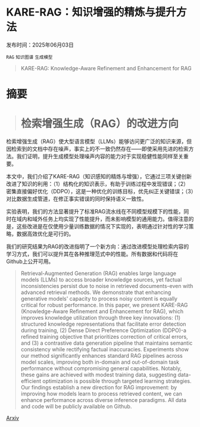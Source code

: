 # KARE-RAG：知识增强的精炼与提升方法

发布时间：2025年06月03日

`RAG` `知识图谱` `生成模型`

> KARE-RAG: Knowledge-Aware Refinement and Enhancement for RAG

# 摘要

> # 检索增强生成（RAG）的改进方向

检索增强生成（RAG）使大型语言模型（LLMs）能够访问更广泛的知识来源，但因检索到的文档中存在噪声，事实上的不一致仍然存在——即使采用先进的检索方法。我们证明，提升生成模型处理噪声内容的能力对于实现稳健性能同样至关重要。

本文中，我们介绍了KARE-RAG（知识感知的精炼与增强），它通过三项关键创新改进了知识的利用：（1）结构化的知识表示，有助于训练过程中发现错误；（2）密集直接偏好优化（DDPO），这是一种优化的训练目标，优先纠正关键错误；（3）对比数据生成管道，在修正事实错误的同时保持语义一致性。

实验表明，我们的方法显著提升了标准RAG流水线在不同模型规模下的性能，同时在域内和域外任务上均实现了性能提升，而未影响模型的通用能力。值得注意的是，这些改进是在仅使用少量训练数据的情况下实现的，表明通过针对性的学习策略，数据高效优化是可行的。

我们的研究结果为RAG的改进指明了一个新方向：通过改进模型处理检索内容的学习方式，我们可以提升其在各种推理范式中的性能。所有数据和代码将在Github上公开可用。

> Retrieval-Augmented Generation (RAG) enables large language models (LLMs) to access broader knowledge sources, yet factual inconsistencies persist due to noise in retrieved documents-even with advanced retrieval methods. We demonstrate that enhancing generative models' capacity to process noisy content is equally critical for robust performance. In this paper, we present KARE-RAG (Knowledge-Aware Refinement and Enhancement for RAG), which improves knowledge utilization through three key innovations: (1) structured knowledge representations that facilitate error detection during training, (2) Dense Direct Preference Optimization (DDPO)-a refined training objective that prioritizes correction of critical errors, and (3) a contrastive data generation pipeline that maintains semantic consistency while rectifying factual inaccuracies. Experiments show our method significantly enhances standard RAG pipelines across model scales, improving both in-domain and out-of-domain task performance without compromising general capabilities. Notably, these gains are achieved with modest training data, suggesting data-efficient optimization is possible through targeted learning strategies. Our findings establish a new direction for RAG improvement: by improving how models learn to process retrieved content, we can enhance performance across diverse inference paradigms. All data and code will be publicly available on Github.

[Arxiv](https://arxiv.org/abs/2506.02503)